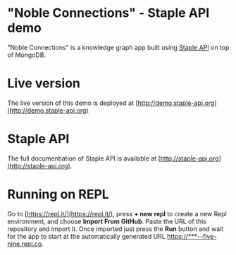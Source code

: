 # "Noble Connections" - Staple API demo

"Noble Connections" is a knowledge graph app built using [Staple API](http://staple-api.org) on top of MongoDB. 


# Live version

The live version of this demo is deployed at [http://demo.staple-api.org](http://demo.staple-api.org)


# Staple API

The full documentiation of Staple API is available at [http://staple-api.org](http://staple-api.org).


# Running on REPL

Go to [https://repl.it/](https://repl.it/), press **+ new repl** to create a new Repl environment, and choose **Import From GitHub**. Paste the URL of this repository and import it. Once imported just press the **Run** button and wait for the app to start at the automatically generated URL [https://***--five-nine.repl.co](...). 